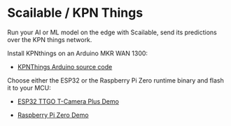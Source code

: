 # Scailable / KPN Things

Run your AI or ML model on the edge with Scailable, send its predictions over the KPN things network.

Install KPNthings on an Arduino MKR WAN 1300:

- [KPNThings Arduino source code](https://github.com/scailable/sclbl-kpn-things/tree/main/arduino_mkrwan_slave)

Choose either the ESP32 or the Raspberry Pi Zero runtime binary and flash it to your MCU:

- [ESP32 TTGO T-Camera Plus Demo](https://github.com/scailable/sclbl-kpn-things/tree/main/scailable_runtime_masters/esp32_ttgo_cam_plus)

- [Raspberry Pi Zero Demo](https://github.com/scailable/sclbl-kpn-things/tree/main/scailable_runtime_masters/raspberry_pi_zero)

